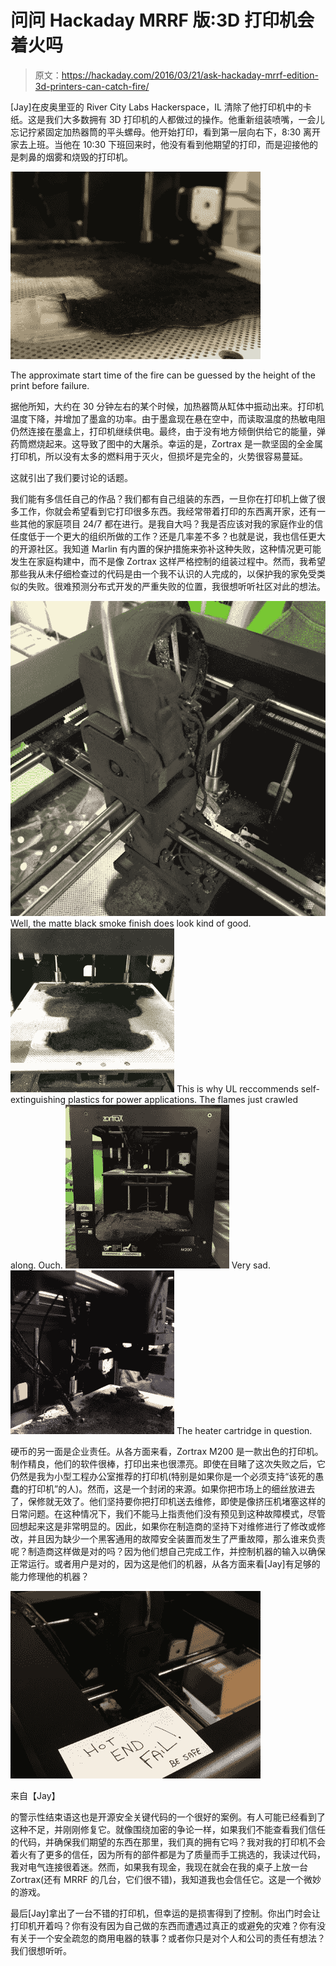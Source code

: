 # 问问 Hackaday MRRF 版:3D 打印机会着火吗

> 原文：<https://hackaday.com/2016/03/21/ask-hackaday-mrrf-edition-3d-printers-can-catch-fire/>

[Jay]在皮奥里亚的 River City Labs Hackerspace，IL 清除了他打印机中的卡纸。这是我们大多数拥有 3D 打印机的人都做过的操作。他重新组装喷嘴，一会儿忘记拧紧固定加热器筒的平头螺母。他开始打印，看到第一层向右下，8:30 离开家去上班。当他在 10:30 下班回来时，他没有看到他期望的打印，而是迎接他的是刺鼻的烟雾和烧毁的打印机。

[![The approximate start time of the fire can be guessed by the height of the print before failure.](img/858a1f55856b4691531c872d91d0dce0.png)](https://hackaday.com/wp-content/uploads/2016/03/thefireprogressed.jpg)

The approximate start time of the fire can be guessed by the height of the print before failure.

据他所知，大约在 30 分钟左右的某个时候，加热器筒从缸体中振动出来。打印机温度下降，并增加了墨盒的功率。由于墨盒现在悬在空中，而读取温度的热敏电阻仍然连接在墨盒上，打印机继续供电。最终，由于没有地方倾倒供给它的能量，弹药筒燃烧起来。这导致了图中的大屠杀。幸运的是，Zortrax 是一款坚固的全金属打印机，所以没有太多的燃料用于灭火，但损坏是完全的，火势很容易蔓延。

这就引出了我们要讨论的话题。

我们能有多信任自己的作品？我们都有自己组装的东西，一旦你在打印机上做了很多工作，你就会希望看到它打印很多东西。我经常带着打印的东西离开家，还有一些其他的家庭项目 24/7 都在进行。是我自大吗？我是否应该对我的家庭作业的信任度低于一个更大的组织所做的工作？还是几率差不多？也就是说，我也信任更大的开源社区。我知道 Marlin 有内置的保护措施来弥补这种失败，这种情况更可能发生在家庭构建中，而不是像 Zortrax 这样严格控制的组装过程中。然而，我希望那些我从未仔细检查过的代码是由一个我不认识的人完成的，以保护我的家免受类似的失败。很难预测分布式开发的严重失败的位置，我很想听听社区对此的想法。

 [![Well, the matte black smoke finish does look kind of good.](img/66afc6697b4e1228f5bf45120fd1e3bb.png "Well, the matte black smoke finish does look kind of good.")](https://hackaday.com/2016/03/21/ask-hackaday-mrrf-edition-3d-printers-can-catch-fire/thumb-121/) Well, the matte black smoke finish does look kind of good. [![This is why UL reccommends self-extinguishing plastics for power applications. The flames just crawled along. Ouch.](img/2e70fdfc268985f659371eaf4e42aef5.png "This is why UL reccommends self-extinguishing plastics for power applications. The flames just crawled along. Ouch.")](https://hackaday.com/2016/03/21/ask-hackaday-mrrf-edition-3d-printers-can-catch-fire/2016-03-19-17-17-57/) This is why UL reccommends self-extinguishing plastics for power applications. The flames just crawled along. Ouch. [![Very sad.](img/7737db2358ab5e00e056eafd09178e6a.png "Very sad.")](https://hackaday.com/2016/03/21/ask-hackaday-mrrf-edition-3d-printers-can-catch-fire/2016-03-19-17-18-04/) Very sad. [![The heater cartridge in question.](img/3e71150012dc2744082ee87b22690e3c.png "The heater cartridge in question.")](https://hackaday.com/2016/03/21/ask-hackaday-mrrf-edition-3d-printers-can-catch-fire/2016-03-19-17-20-09/) The heater cartridge in question.

硬币的另一面是企业责任。从各方面来看，Zortrax M200 是一款出色的打印机。制作精良，他们的软件很棒，打印出来也很漂亮。即使在目睹了这次失败之后，它仍然是我为小型工程办公室推荐的打印机(特别是如果你是一个必须支持“该死的愚蠢的打印机”的人)。然而，这是一个封闭的来源。如果你把市场上的细丝放进去了，保修就无效了。他们坚持要你把打印机送去维修，即使是像挤压机堵塞这样的日常问题。在这种情况下，我们不能马上指责他们没有预见到这种故障模式，尽管回想起来这是非常明显的。因此，如果你在制造商的坚持下对维修进行了修改或修改，并且因为缺少一个黑客通用的故障安全装置而发生了严重故障，那么谁来负责呢？制造商这样做是对的吗？因为他们想自己完成工作，并控制机器的输入以确保正常运行。或者用户是对的，因为这是他们的机器，从各方面来看[Jay]有足够的能力修理他的机器？

[![A cautionary message from [Jay]](img/ecd79ca767339833991efc59d59c0c76.png)](https://hackaday.com/wp-content/uploads/2016/03/feirl1.jpg) 

来自【Jay】

的警示性结束语这也是开源安全关键代码的一个很好的案例。有人可能已经看到了这种不足，并刚刚修复它。就像围绕加密的争论一样，如果我们不能查看我们信任的代码，并确保我们期望的东西在那里，我们真的拥有它吗？我对我的打印机不会着火有了更多的信任，因为所有的部件都是为了质量而手工挑选的，我读过代码，我对电气连接很着迷。然而，如果我有现金，我现在就会在我的桌子上放一台 Zortrax(还有 MRRF 的几台，它们很不错)，我知道我也会信任它。这是一个微妙的游戏。

最后[Jay]拿出了一台不错的打印机，但幸运的是损害得到了控制。你出门时会让打印机开着吗？你有没有因为自己做的东西而遭遇过真正的或避免的灾难？你有没有关于一个安全疏忽的商用电器的轶事？或者你只是对个人和公司的责任有想法？我们很想听听。